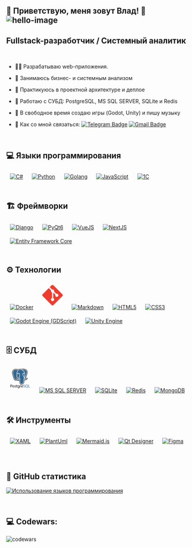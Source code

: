 👾 Приветствую, меня зовут Влад! 👾 <img src="https://user-images.githubusercontent.com/18350557/176309783-0785949b-9127-417c-8b55-ab5a4333674e.gif" alt="hello-image" height="10%" />
---

Fullstack-разработчик / Системный аналитик
---

<br/>

- 👨‍💻 Разрабатываю web-приложения.

- 💼 Занимаюсь бизнес- и системным анализом

- 🐳 Практикуюсь в проектной архитектуре и деплое 

- 🍒 Работаю с СУБД: PostgreSQL, MS SQL SERVER, SQLite и Redis

- 🎨 В свободное время создаю игры (Godot, Unity) и пишу музыку

- 🍂 Как со мной связаться: [![Telegram Badge](https://img.shields.io/badge/-vladislavbedin-blue?style=flat&logo=Telegram&logoColor=white)](https://t.me/vladislav_bed) [![Gmail Badge](https://img.shields.io/badge/-Gmail-red?style=flat&logo=Gmail&logoColor=white)](mailto:mindlessmuse.666@gmail.com) 

<br/>

## 💻 Языки программирования

<div align="left">
  <!-- C-sharp -->
  <a href="https://docs.microsoft.com/en-us/dotnet/csharp" target="_blank"><img style="margin: 10px" src="https://profilinator.rishav.dev/skills-assets/csharp-original.svg" alt="C#" height="55" /></a> 
  <!-- Python -->
  <a href="https://www.python.org" target="_blank"><img style="margin: 10px" src="https://profilinator.rishav.dev/skills-assets/python-original.svg" alt="Python" height="55" /></a>
  <!-- Golang -->
  <a href="https://go.dev/" target="_blank"><img style="margin: 10px" src="https://images.squarespace-cdn.com/content/v1/61ba375c933b7401a10c1b16/be38389e-3f69-4547-b459-0aaa97760f9e/go-logo-blue+1.png?format=2500w" alt="Golang" height="55" /></a>
  <!-- JavaScript -->
  <a href="https://developer.mozilla.org/ru/docs/Web/JavaScript" target="_blank"><img style="margin: 10px" src="https://miladfathy.gallerycdn.vsassets.io/extensions/miladfathy/js-snippet/0.0.3/1620337479564/Microsoft.VisualStudio.Services.Icons.Default" alt="JavaScript" height="55" /></a>
  <!-- 1C -->
  <a href="https://1c.ru" target="_blank"><img style="margin: 10px" src="https://b2field.com/wp-content/uploads/2019/05/integrations-1c-header-img_ru.png" alt="1C" height="55" /></a>
</div>
</td><td valign="top" width="33%">

<br/>

## 🏗️ Фреймворки

<div align="left">
  <!-- Django -->
  <a href="https://docs.djangoproject.com" target="_blank"><img style="margin: 10px" src="https://icon.icepanel.io/Technology/png-shadow-512/Django.png" alt="Django" height="55" /></a>
  <!-- PyQt6 -->
  <a href="https://doc.qt.io/qtforpython-6" target="_blank"><img style="margin: 10px" src="https://icon.icepanel.io/Technology/svg/Qt-Framework.svg" alt="PyQt6" height="55" /></a>
  <!-- VueJS -->
  <a href="https://vuejs.org" target="_blank"><img style="margin: 10px" src="https://github.com/tomchen/stack-icons/blob/master/logos/vue.svg" alt="VueJS" height="55" /></a>
  <!-- NextJS -->
  <a href="https://nextjs.org/docs" target="_blank"><img style="margin: 10px" src="https://icon.icepanel.io/Technology/png-shadow-512/Next.js.png" alt="NextJS" height="55" /></a>
  <!-- Entity Framework Core -->
  <a href="https://learn.microsoft.com/en-us/ef/core" target="_blank"><img style="margin: 10px" src="https://avatars.mds.yandex.net/i?id=0a90be9c4094392bf2bb2220078a4205_l-4768960-images-thumbs&n=13" alt="Entity Framework Core" height="55" /></a>
</div>
</td><td valign="top" width="33%">

<br/>

## ⚙️ Технологии

<div align="left">
  <!-- Docker -->
  <a href="https://docs.docker.com/" target="_blank"><img style="margin: 10px" src="https://icon.icepanel.io/Technology/svg/Docker.svg" alt="Docker" height="55" /></a>
  <!-- Git -->
  <a href="https://git-scm.com/doc" target="_blank"><img style="margin: 10px" src="https://github.com/rishavanand/github-profilinator/blob/master/static/skills-assets/git-scm-icon.svg" alt="Git" height="55" /></a> 
  <!-- Markdown -->
  <a href="https://www.markdownguide.org/basic-syntax" target="_blank"><img style="margin: 10px" src="https://is1-ssl.mzstatic.com/image/thumb/Purple113/v4/5d/0f/94/5d0f9492-b1fe-08de-9861-ff963e663625/AppIcon-0-85-220-4-2x.png/1200x630bb.png" alt="Markdown" height="55" /></a> 
  <!-- HTML5 -->
  <a href="https://en.wikipedia.org/wiki/HTML5" target="_blank"><img style="margin: 10px" src="https://profilinator.rishav.dev/skills-assets/html5-original-wordmark.svg" alt="HTML5" height="55" /></a>  
  <!-- CSS3 -->
  <a href="https://www.w3schools.com/css" target="_blank"><img style="margin: 10px" src="https://profilinator.rishav.dev/skills-assets/css3-original-wordmark.svg" alt="CSS3" height="55" /></a>
  <!-- Godot Engine (GDScript) -->
  <a href="https://godotengine.org" target="_blank"><img style="margin: 10px" src="https://res.cloudinary.com/daily-now/image/upload/s--ZTW5R_kJ--/f_auto/v1727120006/squads/6da83cbf-4fde-4c81-b91a-f25c050e1370" alt="Godot Engine (GDScript)" height="55" /></a>
  <!-- Unity -->
  <a href="https://unity.com" target="_blank"><img style="margin: 10px" src="https://profilinator.rishav.dev/skills-assets/unity.png" alt="Unity Engine" height="55" /></a>  
</div>
</td><td valign="top" width="33%">

<br/>

## 🗄️ СУБД

<div align="left">
  <!-- PostgreSQL -->
  <a href="https://www.postgresql.org" target="_blank"><img style="margin: 10px" src="https://github.com/rishavanand/github-profilinator/blob/master/static/skills-assets/postgresql-original-wordmark.svg" alt="PostgreSQL" height="55" /></a>
  <!-- MS SQL SERVER -->
  <a href="https://www.microsoft.com/en-us/sql-server" target="_blank"><img style="margin: 10px" src="https://icon.icepanel.io/Technology/png-shadow-512/Microsoft-SQL-Server.png" alt="MS SQL SERVER" height="55" /></a>
  <!-- SQLite -->
  <a href="https://www.sqlite.org" target="_blank"><img style="margin: 10px" src="https://icon.icepanel.io/Technology/png-shadow-512/SQLite.png" alt="SQLite" height="55" /></a>
  <!-- Redis -->
  <a href="https://redis.io/docs/latest" target="_blank"><img style="margin: 10px" src="https://icon.icepanel.io/Technology/svg/Redis.svg" alt="Redis" height="55" /></a>
  <!-- MongoDB -->
  <a href="https://www.mongodb.com" target="_blank"><img style="margin: 10px" src="https://icon.icepanel.io/Technology/svg/MongoDB.svg" alt="MongoDB" height="55" /></a>
</div>
</td><td valign="top" width="33%">

<br/>

## 🛠️ Инструменты

<div align="left">
  <!-- Postman -->
  <a href="https://learning.postman.com" target="_blank"><img style="margin: 10px" src="https://icon.icepanel.io/Technology/svg/Postman.svg" alt="XAML" height="55" /></a>
  <!-- PlantUML -->
  <a href="https://plantuml.com" target="_blank"><img style="margin: 10px" src="https://github.com/user-attachments/assets/562632a1-a9e4-44b7-b0d6-d38db3923390" alt="PlantUml" height="55" /></a>
  <!-- Mermaid.js -->
  <a href="https://mermaid.js.org" target="_blank"><img style="margin: 10px" src="https://avatars.githubusercontent.com/u/57169982?v=4" alt="Mermaid.js" height="55" /></a>
  <!-- Qt Designer -->
  <a href="https://doc.qt.io/qt-6.7/qtdesigner-index.html" target="_blank"><img style="margin: 10px" src="https://static.tildacdn.com/tild3766-3332-4438-b434-356232643133/787286.png" alt="Qt Designer" height="55" /></a>
  <!-- Figma -->
  <a href="https://www.figma.com/" target="_blank"><img style="margin: 10px" src="https://profilinator.rishav.dev/skills-assets/figma-icon.svg" alt="Figma" height="55" /></a>
</div>
</td><td valign="top" width="33%">

<br/>
<br/>

## 🥞 GitHub статистика

<a href="https://github.com/MindlessMuse666" align="left"><img src="https://github-readme-stats.vercel.app/api/top-langs/?username=MindlessMuse666&langs_count=10&title_color=0891b2&text_color=ffffff&icon_color=0891b2&bg_color=1c1917&hide_border=true&locale=en&custom_title=Top%20%Languages" alt="Использование языков программирования" /></a>

<br/>

## 💻 Codewars:
![codewars](https://www.codewars.com/users/MindlessMuse666/badges/large)

